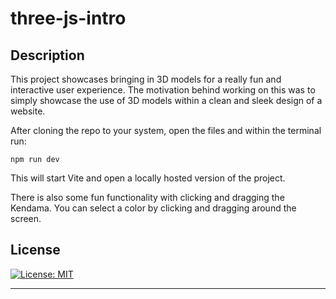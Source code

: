 # three-js-intro
## Description


This project showcases bringing in 3D models for a really fun and interactive user experience. The motivation behind working on this was to simply showcase the use of 3D models within a clean and sleek design of a website.


After cloning the repo to your system, open the files and within the terminal run:

```
npm run dev
```

This will start Vite and open a locally hosted version of the project.

There is also some fun functionality with clicking and dragging the Kendama. You can select a color by clicking and dragging around the screen.

## License

[![License: MIT](https://img.shields.io/badge/License-MIT-yellow.svg)](https://opensource.org/licenses/MIT)

---